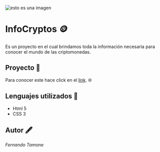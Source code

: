 ![esto es una imagen](https://github.com/FerTamone/proyecto-infocriptos-coderhouse/blob/grid+flexbox+mediaquery/iconos/shiba-icon.png?raw=true) 

# InfoCryptos 🪙

Es un proyecto en el cual brindamos toda la información necesaria para conocer el mundo de las criptomonedas.

## Proyecto 📁

Para conocer este hace click en el  [link](https://fertamone.github.io/proyecto-infocriptos-coderhouse/). :globe_with_meridians:



## Lenguajes utilizados 🧰

* Html 5
* CSS 3


## Autor 🖋️
*Fernando Tamone*
